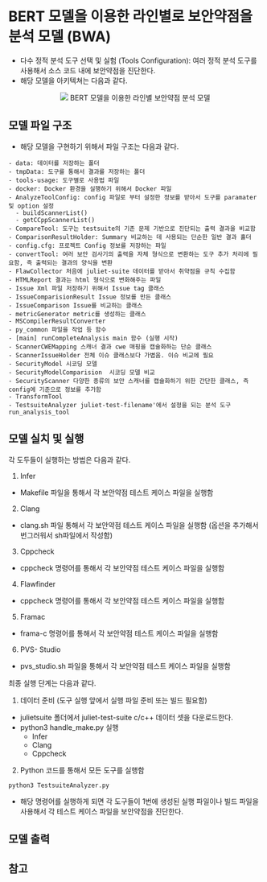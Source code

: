 #  BERT 모델을 이용한 라인별로 보안약점을 분석 모델 (BWA)
- 다수 정적 분석 도구 선택 및 실험 (Tools Configuration): 여러 정적 분석 도구를 사용해서 소스 코드 내에 보안약점을 진단한다.
- 해당 모델을 아키텍쳐는 다음과 같다.

<p align="center">
  <img src="./docs/tools.png" />
  <span>BERT 모델을 이용한 라인별 보안약점 분석 모델</span>
</p>

## 모델 파일 구조
- 해당 모델을 구현하기 위해서 파일 구조는 다음과 같다.
```
- data: 데이터를 저장하는 폴더
- tmpData: 도구를 통해서 결과를 저장하는 폴더
- tools-usage: 도구별로 사용법 파일
- docker: Docker 환경을 실행하기 위해서 Docker 파일
- AnalyzeToolConfig: config 파일로 부터 설정한 정보를 받아서 도구를 paramater 및 option 설정
  - buildScannerList()
  - getCCppScannerList()
- CompareTool: 도구는 testsuite의 기존 문제 기반으로 진단되는 출력 결과을 비교함
- ComparisonResultHolder: Summary 비교하는 데 사용되는 단순한 일반 결과 홀더
- config.cfg: 프로젝트 Config 정보를 저장하는 파일
- convertTool: 여러 보안 검사기의 출력을 자체 형식으로 변환하는 도구 추가 처리에 필요함, 즉 출력되는 결과의 양식을 변환
- FlawCollector 처음에 juliet-suite 데이터를 받아서 취약점을 규칙 수집함
- HTMLReport 결과는 html 형식으로 변화해주는 파일 
- Issue Xml 파일 저장하기 위해서 Issue tag 클래스
- IssueComparisionResult Issue 정보를 만든 클래스
- IssueComparison Issue를 비교하는 클래스
- metricGenerator metric를 생성하는 클래스
- MSCompilerResultConverter
- py_common 파일을 작업 등 함수
- [main] runCompleteAnalysis main 함수 (실행 시작) 
- ScannerCWEMapping 스캐너 결과 cwe 매핑을 캡슐화하는 단순 클래스
- ScannerIssueHolder 전체 이슈 클래스보다 가볍움. 이슈 비교에 필요
- SecurityModel 시코딩 모델
- SecurityModelComparision  시코딩 모델 비교
- SecurityScanner 다양한 종류의 보안 스캐너를 캡슐화하기 위한 간단한 클래스, 즉 config에 기준으로 정보를 추가함
- TransformTool
- TestsuiteAnalyzer juliet-test-filename'에서 설정을 되는 분석 도구 run_analysis_tool
```

## 모델 실치 및 실행
각 도두들이 실행하는 방법은 다음과 같다.
1. Infer
- Makefile 파일을 통해서 각 보안약점 테스트 케이스 파일을 실행함
2. Clang
- clang.sh 파일 통해서 각 보안약점 테스트 케이스 파일을 실행함 (옵션을 추가해서 번그러워서 sh파일에서 작성함)
3. Cppcheck
- cppcheck 명령어를 통해서 각 보안약점 테스트 케이스 파일을 실행함
4. Flawfinder
- cppcheck 명령어를 통해서 각 보안약점 테스트 케이스 파일을 실행함
5. Framac
-  frama-c 명령어를 통해서 각 보안약점 테스트 케이스 파일을 실행함
6. PVS- Studio
-  pvs_studio.sh 파일을 통해서 각 보안약점 테스트 케이스 파일을 실행함

최종 실행 단계는 다음과 같다.
1. 데이터 준비 (도구 실행 앞에서 실행 파일 준비 또는 빌드 필요함)
- julietsuite 폴더에서 juliet-test-suite c/c++ 데이터 셋을 다운로드한다.
- python3 handle_make.py 실행
  - Infer
  - Clang
  - Cppcheck 

2. Python 코드를 통해서 모든 도구를 실행함
```
python3 TestsuiteAnalyzer.py
```
- 해당 명령어를 실행하게 되면 각 도구들이 1번에 생성된 실행 파일이나 빌드 파일을 사용해서 각 테스트 케이스 파일을 보안약점을 진단한다.
## 모델 출력

## 참고